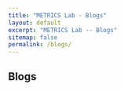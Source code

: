 ```yaml
---
title: "METRICS Lab - Blogs"
layout: default
excerpt: "METRICS Lab -- Blogs"
sitemap: false
permalink: /blogs/
---
```


## Blogs 


